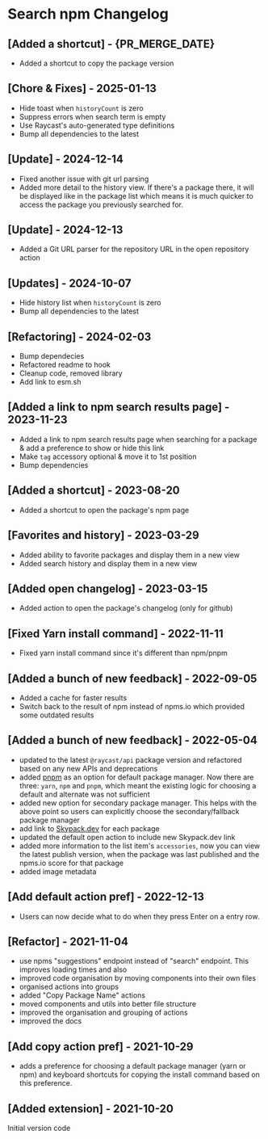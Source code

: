 # Search npm Changelog

## [Added a shortcut] - {PR_MERGE_DATE}
- Added a shortcut to copy the package version

## [Chore & Fixes] - 2025-01-13

- Hide toast when `historyCount` is zero
- Suppress errors when search term is empty
- Use Raycast's auto-generated type definitions
- Bump all dependencies to the latest

## [Update] - 2024-12-14

- Fixed another issue with git url parsing
- Added more detail to the history view. If there's a package there, it will be displayed like in the package list which means it is much quicker to access the package you previously searched for.

## [Update] - 2024-12-13

- Added a Git URL parser for the repository URL in the open repository action

## [Updates] - 2024-10-07

- Hide history list when `historyCount` is zero
- Bump all dependencies to the latest

## [Refactoring] - 2024-02-03

- Bump dependecies
- Refactored readme to hook
- Cleanup code, removed library
- Add link to esm.sh

## [Added a link to npm search results page] - 2023-11-23

- Added a link to npm search results page when searching for a package & add a preference to show or hide this link
- Make `tag` accessory optional & move it to 1st position
- Bump dependencies

## [Added a shortcut] - 2023-08-20

- Added a shortcut to open the package's npm page

## [Favorites and history] - 2023-03-29

- Added ability to favorite packages and display them in a new view
- Added search history and display them in a new view

## [Added open changelog] - 2023-03-15

- Added action to open the package's changelog (only for github)

## [Fixed Yarn install command] - 2022-11-11

- Fixed yarn install command since it's different than npm/pnpm

## [Added a bunch of new feedback] - 2022-09-05

- Added a cache for faster results
- Switch back to the result of npm instead of npms.io which provided some outdated results

## [Added a bunch of new feedback] - 2022-05-04

- updated to the latest `@raycast/api` package version and refactored based on any new APIs and deprecations
- added [pnpm](https://pnpm.io) as an option for default package manager. Now there are three: `yarn`, `npm` and `pnpm`, which meant the existing logic for choosing a default and alternate was not sufficient
- added new option for secondary package manager. This helps with the above point so users can explicitly choose the secondary/fallback package manager
- add link to [Skypack.dev](https://skypack.dev) for each package
- updated the default open action to include new Skypack.dev link
- added more information to the list item's `accessories`, now you can view the latest publish version, when the package was last published and the npms.io score for that package
- added image metadata

## [Add default action pref] - 2022-12-13

- Users can now decide what to do when they press Enter on a entry row.​

## [Refactor] - 2021-11-04

- use npms "suggestions" endpoint instead of "search" endpoint. This improves loading times and also
- improved code organisation by moving components into their own files
- organised actions into groups
- added "Copy Package Name" actions
- moved components and utils into better file structure
- improved the organisation and grouping of actions
- improved the docs

## [Add copy action pref] - 2021-10-29

- adds a preference for choosing a default package manager (yarn or npm) and keyboard shortcuts for copying the install command based on this preference.

## [Added extension] - 2021-10-20

Initial version code
